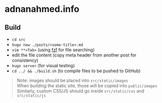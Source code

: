 # adnanahmed.info

## Build

- `cd src`
- `hugo new ./posts/<some-title>.md`
- `vim **<Tab>` (using [fzf](https://github.com/junegunn/fzf) for file searching)
- edit the file content (copy meta header from another post for consistency)
- `hugo server` (for visual testing)
- `cd ../ && ./build.sh` (to compile files to be pushed to GitHub)

 > Note: images should be placed into `src/static/images`  
 > When _building_ the static site, those will be copied into `public/images`  
 > Similarly, custom CSS/JS should go inside `src/static/css` and `src/static/js`
